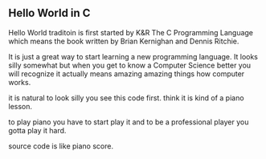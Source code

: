 Hello World in C
---
 
Hello World traditoin is first started by K&R The C Programming Language which means the book written by Brian Kernighan and Dennis Ritchie.

It is just a great way to start learning a new programming language. 
It looks silly somewhat but when you get to know a Computer Science better
you will recognize it actually means amazing amazing things how computer works.

it is natural to look silly you see this code first.
think it is kind of a piano lesson.

to play piano you have to start play it 
and to be a professional player you gotta play it hard.

source code is like piano score.
